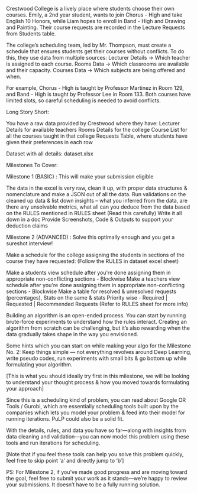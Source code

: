 
Crestwood College is a lively place where students choose their own courses. Emily, a 2nd year student, wants to join Chorus - High and take English 10 Honors, while Liam hopes to enroll in Band - High and Drawing and Painting. Their course requests are recorded in the Lecture Requests from Students table.

The college’s scheduling team, led by Mr. Thompson, must create a schedule that ensures students get their courses without conflicts. To do this, they use data from multiple sources:
Lecturer Details → Which teacher is assigned to each course.
Rooms Data → Which classrooms are available and their capacity.
Courses Data → Which subjects are being offered and when.

For example, Chorus - High is taught by Professor Martinez in Room 129, and Band - High is taught by Professor Lee in Room 133. Both courses have limited slots, so careful scheduling is needed to avoid conflicts.

Long Story Short: 

You have a raw data provided by Crestwood where they have:
Lecturer Details for available teachers
Rooms Details for the college
Course List for all the courses taught in that college
Requests Table, where students have given their preferences in each row

Dataset with all details: dataset.xlsx

Milestones To Cover:

Milestone 1 (BASIC) : This will make your submission eligible

The data in the excel is very raw, clean it up, with proper data structures & nomenclature and make a JSON out of all the data.
Run validations on the cleaned up data & list down insights – what you inferred from the data, are there any unsolvable metrics, what all can you deduce from the data based on the RULES mentioned in RULES sheet (Read this carefully)
Write it all down in a doc
Provide Screenshots, Code & Outputs to support your deduction claims


Milestone 2 (ADVANCED) : Solve this optimally enough and you get a sureshot interview!

Make a schedule for the college assigning the students in sections of the course they have requested: (Follow the RULES in dataset excel sheet)

Make a students view schedule after you're done assigning them in appropriate non-conflicting sections - Blockwise
Make a teachers view schedule after you're done assigning them in appropriate non-conflicting sections - Blockwise
Make a table for resolved & unresolved requests (percentages), Stats on the same & stats Priority wise - Required | Requested | Recommended Requests (Refer to RULES sheet for more info)

Building an algorithm is an open-ended process. You can start by running brute-force experiments to understand how the rules interact. Creating an algorithm from scratch can be challenging, but it’s also rewarding when the data gradually takes shape in the way you envisioned.

Some hints which you can start on while making your algo for the Milestone No. 2:
Keep things simple — not everything revolves around Deep Learning, write pseudo codes, run experiments with small bits & go bottom up while formulating your algorithm. 

[This is what you should ideally try first in this milestone, we will be looking to understand your thought process & how you moved towards formulating your approach]

Since this is a scheduling kind of problem, you can read about Google OR Tools / Gurobi, which are essentially scheduling tools built upon by the companies which lets you model your problem & feed into their model for running iterations. PuLP could also be a solid fit.

With the details, rules, and data you have so far—along with insights from data cleaning and validation—you can now model this problem using these tools and run iterations for scheduling.

[Note that if you feel these tools can help you solve this problem quickly, feel free to skip point ‘a’ and directly jump to ‘b’]

PS: For Milestone 2, if you’ve made good progress and are moving toward the goal, feel free to submit your work as it stands—we’re happy to review your submissions. It doesn’t have to be a fully running solution.
